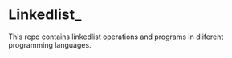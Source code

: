 # Linkedlist_
This repo contains linkedlist operations and programs in diiferent programming languages.
